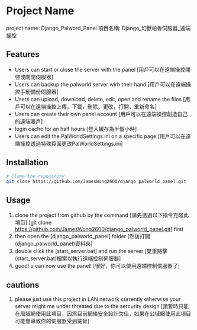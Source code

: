 # Project Name

project name: Django_Palword_Panel
項目名稱: Django_幻獸帕魯伺服器_遠端操控

## Features

- Users can start or close the server with the panel
  [用戶可以在遠端操控開啓或關閉伺服器]
- Users can backup the palworld server wirh their hand
  [用戶可以在遠端操控手動備份伺服器]
- Users can upload, download, delete, edit, open and rename the files
  [用戶可以在遠端操控上傳，下載，刪除，更改，打開，重新命名]
- Users can create their own panel account
  [用戶可以在遠端操控創造自己的遠端賬戶]
- login cache for an half hours
  [登入緩存為半個小時]
- Users can edit the PalWorldSettings.ini on a specific page
  [用戶可以在遠端操控透過特殊頁面更改PalWorldSettings.ini]

## Installation

```bash
# Clone the repository
git clone https://github.com/JamesWong2600/django_palworld_panel.git
```

## Usage

1. clone the project from github by the command
   [請先透過以下指令克隆此項目]
   [git clone https://github.com/JamesWong2600/django_palworld_panel.git]
   first
2. then open the [django_palworld_panel] folder
   [然後打開(django_palworld_panel)資料夾]
3. double click the [start_server.bat] and run the server
   [雙重點擊(start_server.bat)檔案以執行遠端控制伺服器]
4. good! u can now use the panel!
   [很好，你可以使用遠端控制伺服器了]

## cautions

1. please just use this project in LAN network currently otherwise your server might me under threated
   due to the sercurity design
   [請暫時只能在局域網使用此項目，因爲目前網絡安全設計欠佳，如果在公域網使用此項目可能會導致你的伺服器受到威脅]


